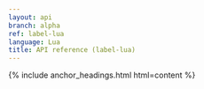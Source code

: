 ```yaml
---
layout: api
branch: alpha
ref: label-lua
language: Lua
title: API reference (label-lua)
---
```

{% include anchor_headings.html html=content %}